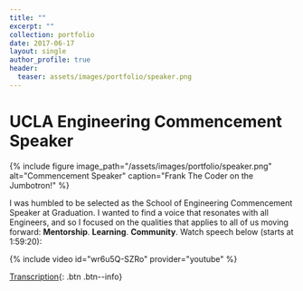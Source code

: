 ```yaml
---
title: ""
excerpt: ""
collection: portfolio
date: 2017-06-17
layout: single
author_profile: true
header:
  teaser: assets/images/portfolio/speaker.png
---
```


# UCLA Engineering Commencement Speaker

{% include figure image_path="/assets/images/portfolio/speaker.png" alt="Commencement Speaker" caption="Frank The Coder on the Jumbotron!" %}

I was humbled to be selected as the School of Engineering Commencement Speaker at Graduation. I wanted to find a voice that resonates with all Engineers, and so I focused on the qualities that applies to all of us moving forward: **Mentorship**. **Learning**. **Community**. Watch speech below (starts at 1:59:20):

{% include video id="wr6u5Q-SZRo" provider="youtube" %}

[Transcription](https://medium.com/@kfrankc/2017-ucla-engineering-commencement-speech-eac302bca942){: .btn .btn--info}
